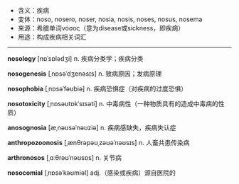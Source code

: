 - <span class="definition">含义：疾病</span>
- <span class="definition">变体：noso, nosero, noser, nosia, nosis, noses, nosus, nosema</span>
- <span class="definition">来源：希腊单词νόσος（意为disease或sickness，即疾病）</span>
- <span class="definition">用途：构成疾病相关词汇</span>


---


<span class="vocabulary">**nosology**</span> [nɒˈsɒlədʒi] n. 疾病分类学；疾病分类

<span class="vocabulary">**nosogenesis**</span> [ˌnɒsəˈdʒenəsɪs] n. 致病原因；发病原理

<span class="vocabulary">**nosophobia**</span> [ˌnɒsəˈfəʊbiə] n. 疾病恐惧症（对疾病的过度恐惧）

<span class="vocabulary">**nosotoxicity**</span> [ˌnɒsəʊtɒkˈsɪsəti] n. 中毒病性（一种物质具有的造成中毒病的性质）

<span class="vocabulary">**anosognosia**</span> [æˌnəʊsəˈnəʊziə] n. 疾病感缺失，疾病失认症

<span class="vocabulary">**anthropozoonosis**</span> [ˌænθrəpəʊˌzəʊəˈnəʊsɪs] n. 人畜共患传染病

<span class="vocabulary">**arthronosos**</span> [ˌɑːθrəʊˈnəʊsɒs] n. 关节病

<span class="vocabulary">**nosocomial**</span> [ˌnɒsəˈkəʊmiəl] adj.（感染或疾病）源自医院的
